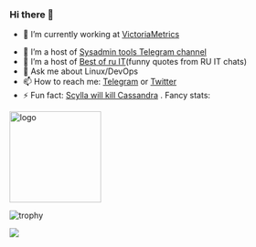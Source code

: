 ### Hi there 👋

- 🔭 I’m currently working at [VictoriaMetrics](https://victoriametrics.com)
<!--- 🌱 I’m currently learning [Eve python framework](https://docs.python-eve.org)-->
- 👯 I’m a host of [Sysadmin tools Telegram channel](https://t.me/sysadmin_tools)
- 🤔 I’m a host of [Best of ru IT](https://t.me/best_of_ru_it)(funny quotes from RU IT chats)
- 💬 Ask me about Linux/DevOps 
- 📫 How to reach me: [Telegram](https://t.me/terrifilch) or [Twitter](https://twitter.com/dengolius)
- ⚡ Fun fact: [Scylla will kill Cassandra](https://university.scylladb.com) .
Fancy stats:

<img src="https://github-readme-stats.vercel.app/api?username=denisgolius&show_icons=true" alt="logo" height="160" />

![trophy](https://github-profile-trophy.vercel.app/?username=denisgolius&row=1&column=9&oldie&no-frame=true)

<img src="https://wakatime.com/share/@denisgolius/df7d25b9-c2b7-4392-b7b7-2c69df8ffb73.svg"></img>
<!--
**denisgolius/denisgolius** is a ✨ _special_ ✨ repository because its `README.md` (this file) appears on your GitHub profile.

Here are some ideas to get you started:

- 🔭 I’m currently working on ...
- 🌱 I’m currently learning ...
- 👯 I’m looking to collaborate on ...
- 🤔 I’m looking for help with ...
- 💬 Ask me about ...
- 📫 How to reach me: ...
- 😄 Pronouns: ...
- ⚡ Fun fact: ...
-->
